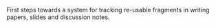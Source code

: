 First steps towards a system for tracking re-usable fragments in writing papers, slides and discussion notes.